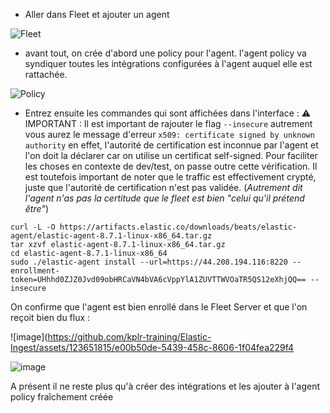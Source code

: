 
- Aller dans Fleet et ajouter un agent

![Fleet](https://github.com/kplr-training/Elastic-Ingest/assets/123651815/617fcd52-bc2b-454c-9155-82c702a9a860)

- avant tout, on crée d'abord une policy pour l'agent. 
l'agent policy va syndiquer toutes les intégrations configurées à l'agent auquel elle est rattachée. 


![Policy](https://github.com/kplr-training/Elastic-Ingest/assets/123651815/fa4e8938-106e-4594-9201-45490e7e14b1)

- Entrez ensuite les commandes qui sont affichées dans l'interface :
⚠️ IMPORTANT : Il est important de rajouter le flag `--insecure`
autrement vous aurez le message d'erreur `x509: certificate signed by unknown authority` 
en effet, l'autorité de certification est inconnue par l'agent et l'on doit la déclarer car on utilise un certificat self-signed. 
Pour faciliter les choses en contexte de dev/test, on passe outre cette vérification.
Il est toutefois important de noter que le traffic est effectivement crypté, juste que l'autorité de certification n'est pas validée. 
(_Autrement dit l'agent n'as pas la certitude que le fleet est bien "celui qu'il prétend être"_)

```
curl -L -O https://artifacts.elastic.co/downloads/beats/elastic-agent/elastic-agent-8.7.1-linux-x86_64.tar.gz
tar xzvf elastic-agent-8.7.1-linux-x86_64.tar.gz
cd elastic-agent-8.7.1-linux-x86_64
sudo ./elastic-agent install --url=https://44.208.194.116:8220 --enrollment-token=UHhhd0ZJZ0Jvd09obHRCaVN4bVA6cVppYlA1ZUVTTWVOaTR5QS12eXhjQQ== --insecure
```

On confirme que l'agent est bien enrollé dans le Fleet Server et que l'on reçoit bien du flux : 

![image](https://github.com/kplr-training/Elastic-Ingest/assets/123651815/e00b50de-5439-458c-8606-1f04fea229f4

![image](https://github.com/kplr-training/Elastic-Ingest/assets/123651815/1cbbe8ff-041a-4735-b32d-3de50c504c69)


A présent il ne reste plus qu'à créer des intégrations et les ajouter à l'agent policy fraîchement créée


